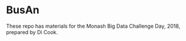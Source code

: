 # BusAn

These repo has materials for the Monash Big Data Challenge Day, 2018, prepared by Di Cook.
